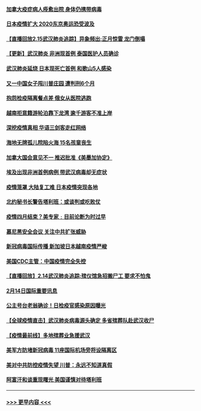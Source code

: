 #### [加拿大疫症病人痊愈出院 身体仍携带病毒](../pages/prog202/a102778061.md?t=02160202) 
#### [日本疫情扩大 2020东京奥运恐受波及](../pages/prog202/a102778049.md?t=02160202) 
#### [【直播回放2.15武汉肺炎追踪】异象频出:正月惊雷 龙门倒塌](../pages/prog202/a102777974.md?t=02160202) 
#### [【更新】武汉肺炎 非洲现首例 泰国医护人员确诊](../pages/prog202/a102770740.md?t=02160202) 
#### [武汉肺炎延烧 日本现死亡首例 和歌山5人感染](../pages/prog202/a102777815.md?t=02160202) 
#### [又一中国女子闯川普庄园 遭判刑6个月](../pages/prog202/a102777673.md?t=02160202) 
#### [抱怨检疫隔离餐点差 俄女从医院逃跑](../pages/prog202/a102777667.md?t=02160202) 
#### [越南拒意籍游轮泊靠下龙湾 逾千游客不准上岸](../pages/prog202/a102777646.md?t=02160202) 
#### [深挖疫情真相 华语三剑客走红网络](../pages/prog202/a102777624.md?t=02160202) 
#### [海地无牌孤儿院陷火海 15名孩童丧生](../pages/prog202/a102777620.md?t=02160202) 
#### [加拿大国会意见不一 推迟批准《美墨加协定》](../pages/prog202/a102777575.md?t=02160202) 
#### [埃及出现非洲首例病例 带武汉病毒却无症状](../pages/prog202/a102777559.md?t=02160202) 
#### [疫情笼罩 大陆复工难 日本疫情突现各地](../pages/prog202/a102777455.md?t=02160202) 
#### [北约秘书长警告塔利班：或谈判或吃败仗](../pages/prog202/a102777442.md?t=02160202) 
#### [疫情四月结束？美专家﹕目前论断为时过早](../pages/prog202/a102777248.md?t=02160202) 
#### [慕尼黑安全会议 关注中共扩张威胁](../pages/prog202/a102777254.md?t=02160202) 
#### [新冠病毒国际传播 新加坡日本越南疫情严峻](../pages/prog202/a102777245.md?t=02160202) 
#### [美国CDC主管：中国疫情完全失控](../pages/prog202/a102777236.md?t=02160202) 
#### [【直播回放】2.14武汉肺炎追踪:殡仪馆急招搬尸工 要求不怕鬼](../pages/prog202/a102777141.md?t=02160202) 
#### [2月14日国际重要讯息](../pages/prog202/a102777073.md?t=02160202) 
#### [公主号台老翁确诊！日检疫官感染原因曝光](../pages/prog202/a102777075.md?t=02160202) 
#### [【全球疫情直击】武汉肺炎病毒源头确定 多省殡葬队赴武汉收尸](../pages/prog202/a102777026.md?t=02160202) 
#### [【疫情最前线】多地殡葬业急援武汉](../pages/prog202/a102776986.md?t=02160202) 
#### [美军方防堵新冠病毒 11座国际机场旁将设隔离区](../pages/prog202/a102776870.md?t=02160202) 
#### [美对中共防控疫情失望 川普：永远不知道真假](../pages/prog202/a102776836.md?t=02160202) 
#### [阿富汗和谈重现曙光 美国谨慎对待塔利班](../pages/prog202/a102776748.md?t=02160202) 

----
#### [ >>> 更早内容 <<< ](../indexes/prog202-earlier.md)
